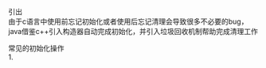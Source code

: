 引出  
由于c语言中使用前忘记初始化或者使用后忘记清理会导致很多不必要的bug，java借鉴c++引入构造器自动完成初始化，并引入垃圾回收机制帮助完成清理工作  


常见的初始化操作  
1. 




